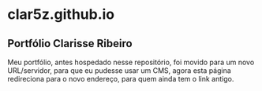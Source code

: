 # clar5z.github.io
## Portfólio Clarisse Ribeiro
Meu portfólio, antes hospedado nesse repositório, foi movido para um novo URL/servidor, para que eu pudesse usar um CMS, agora esta página redireciona para o novo endereço, para quem ainda tem o link antigo.